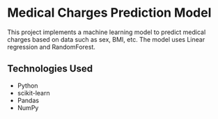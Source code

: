 # Medical Charges Prediction Model

This project implements a machine learning model to predict medical charges based on data such as sex, BMI, etc. The model uses Linear regression and RandomForest.


## Technologies Used

- Python
- scikit-learn
- Pandas
- NumPy
